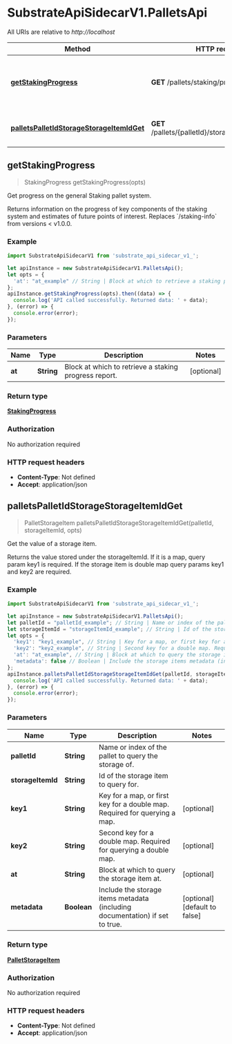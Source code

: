 # SubstrateApiSidecarV1.PalletsApi

All URIs are relative to *http://localhost*

Method | HTTP request | Description
------------- | ------------- | -------------
[**getStakingProgress**](PalletsApi.md#getStakingProgress) | **GET** /pallets/staking/progress | Get progress on the general Staking pallet system.
[**palletsPalletIdStorageStorageItemIdGet**](PalletsApi.md#palletsPalletIdStorageStorageItemIdGet) | **GET** /pallets/{palletId}/storage/{storageItemId} | Get the value of a storage item.



## getStakingProgress

> StakingProgress getStakingProgress(opts)

Get progress on the general Staking pallet system.

Returns information on the progress of key components of the staking system and estimates of future points of interest. Replaces &#x60;/staking-info&#x60; from versions &lt; v1.0.0.

### Example

```javascript
import SubstrateApiSidecarV1 from 'substrate_api_sidecar_v1_';

let apiInstance = new SubstrateApiSidecarV1.PalletsApi();
let opts = {
  'at': "at_example" // String | Block at which to retrieve a staking progress report.
};
apiInstance.getStakingProgress(opts).then((data) => {
  console.log('API called successfully. Returned data: ' + data);
}, (error) => {
  console.error(error);
});

```

### Parameters


Name | Type | Description  | Notes
------------- | ------------- | ------------- | -------------
 **at** | **String**| Block at which to retrieve a staking progress report. | [optional] 

### Return type

[**StakingProgress**](StakingProgress.md)

### Authorization

No authorization required

### HTTP request headers

- **Content-Type**: Not defined
- **Accept**: application/json


## palletsPalletIdStorageStorageItemIdGet

> PalletStorageItem palletsPalletIdStorageStorageItemIdGet(palletId, storageItemId, opts)

Get the value of a storage item.

Returns the value stored under the storageItemId. If it is a map, query param key1 is required. If the storage item is double map query params key1 and key2 are required.

### Example

```javascript
import SubstrateApiSidecarV1 from 'substrate_api_sidecar_v1_';

let apiInstance = new SubstrateApiSidecarV1.PalletsApi();
let palletId = "palletId_example"; // String | Name or index of the pallet to query the storage of.
let storageItemId = "storageItemId_example"; // String | Id of the storage item to query for.
let opts = {
  'key1': "key1_example", // String | Key for a map, or first key for a double map. Required for querying a map.
  'key2': "key2_example", // String | Second key for a double map. Required for querying a double map.
  'at': "at_example", // String | Block at which to query the storage item at.
  'metadata': false // Boolean | Include the storage items metadata (including documentation) if set to true.
};
apiInstance.palletsPalletIdStorageStorageItemIdGet(palletId, storageItemId, opts).then((data) => {
  console.log('API called successfully. Returned data: ' + data);
}, (error) => {
  console.error(error);
});

```

### Parameters


Name | Type | Description  | Notes
------------- | ------------- | ------------- | -------------
 **palletId** | **String**| Name or index of the pallet to query the storage of. | 
 **storageItemId** | **String**| Id of the storage item to query for. | 
 **key1** | **String**| Key for a map, or first key for a double map. Required for querying a map. | [optional] 
 **key2** | **String**| Second key for a double map. Required for querying a double map. | [optional] 
 **at** | **String**| Block at which to query the storage item at. | [optional] 
 **metadata** | **Boolean**| Include the storage items metadata (including documentation) if set to true. | [optional] [default to false]

### Return type

[**PalletStorageItem**](PalletStorageItem.md)

### Authorization

No authorization required

### HTTP request headers

- **Content-Type**: Not defined
- **Accept**: application/json

